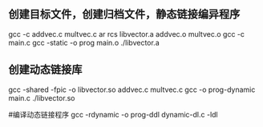 ## 创建目标文件，创建归档文件，静态链接编异程序
gcc -c addvec.c multvec.c
ar rcs libvector.a addvec.o multvec.o
gcc -c main.c
gcc -static -o prog main.o ./libvector.a

## 创建动态链接库
gcc -shared -fpic -o libvector.so addvec.c multvec.c
gcc -o prog-dynamic main.c ./libvector.so

#编译动态链接程序
gcc -rdynamic -o prog-ddl dynamic-dl.c -ldl